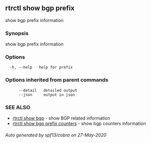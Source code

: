 ## rtrctl show bgp prefix

show bgp prefix information

### Synopsis


show bgp prefix information

### Options

```
  -h, --help   help for prefix
```

### Options inherited from parent commands

```
      --detail   detailed output
      --json     output in json
```

### SEE ALSO
* [rtrctl show bgp](rtrctl_show_bgp.md)	 - show BGP related information
* [rtrctl show bgp prefix counters](rtrctl_show_bgp_prefix_counters.md)	 - show bgp counters information

###### Auto generated by spf13/cobra on 27-May-2020
